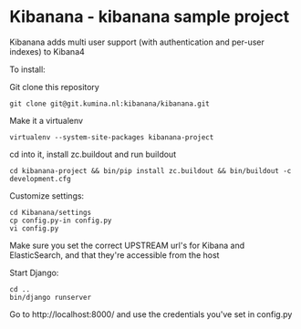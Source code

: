 Kibanana - kibanana sample project
==================================

Kibanana adds multi user support (with authentication and per-user indexes)
to Kibana4

To install:

Git clone this repository

    git clone git@git.kumina.nl:kibanana/kibanana.git

Make it a virtualenv

    virtualenv --system-site-packages kibanana-project

cd into it, install zc.buildout and run buildout

    cd kibanana-project && bin/pip install zc.buildout && bin/buildout -c development.cfg

Customize settings:

    cd Kibanana/settings
    cp config.py-in config.py
    vi config.py

Make sure you set the correct UPSTREAM url's for Kibana and ElasticSearch, and that they're accessible from the host

Start Django:

    cd ..
    bin/django runserver

Go to http://localhost:8000/ and use the credentials you've set in config.py
